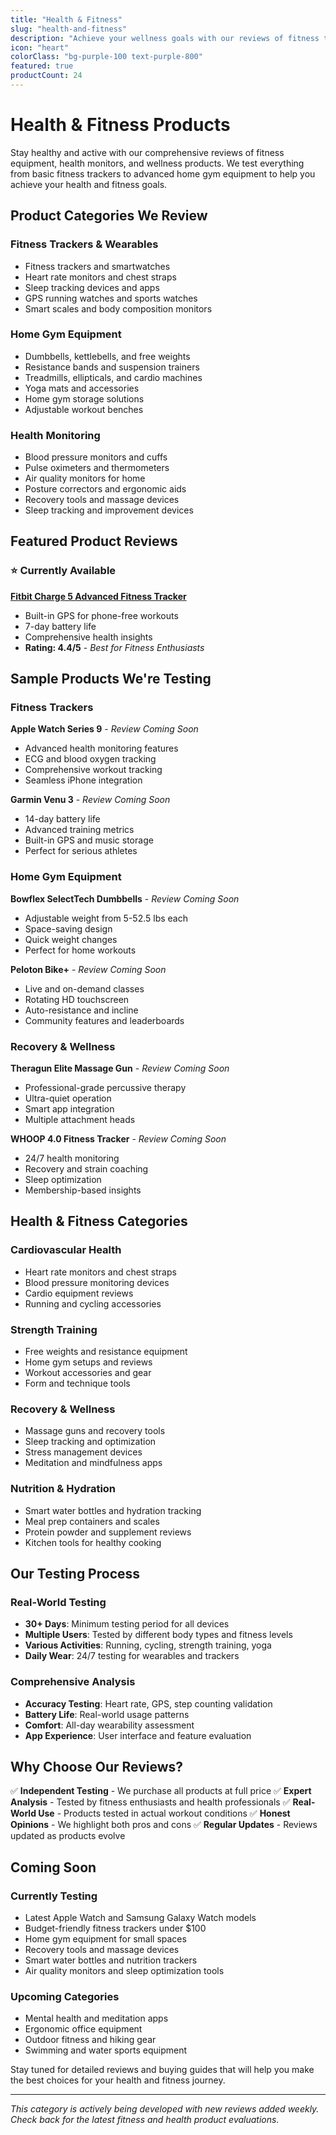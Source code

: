 ```yaml
---
title: "Health & Fitness"
slug: "health-and-fitness"
description: "Achieve your wellness goals with our reviews of fitness trackers, workout equipment, and health monitoring devices."
icon: "heart"
colorClass: "bg-purple-100 text-purple-800"
featured: true
productCount: 24
---
```


# Health & Fitness Products

Stay healthy and active with our comprehensive reviews of fitness equipment, health monitors, and wellness products. We test everything from basic fitness trackers to advanced home gym equipment to help you achieve your health and fitness goals.

## Product Categories We Review

### Fitness Trackers & Wearables
- Fitness trackers and smartwatches
- Heart rate monitors and chest straps
- Sleep tracking devices and apps
- GPS running watches and sports watches
- Smart scales and body composition monitors

### Home Gym Equipment
- Dumbbells, kettlebells, and free weights
- Resistance bands and suspension trainers
- Treadmills, ellipticals, and cardio machines
- Yoga mats and accessories
- Home gym storage solutions
- Adjustable workout benches

### Health Monitoring
- Blood pressure monitors and cuffs
- Pulse oximeters and thermometers
- Air quality monitors for home
- Posture correctors and ergonomic aids
- Recovery tools and massage devices
- Sleep tracking and improvement devices

## Featured Product Reviews

### ⭐ Currently Available
**[Fitbit Charge 5 Advanced Fitness Tracker](/reviews/fitbit-charge-5)**
- Built-in GPS for phone-free workouts
- 7-day battery life
- Comprehensive health insights
- **Rating: 4.4/5** - *Best for Fitness Enthusiasts*

## Sample Products We're Testing

### Fitness Trackers
**Apple Watch Series 9** - *Review Coming Soon*
- Advanced health monitoring features
- ECG and blood oxygen tracking
- Comprehensive workout tracking
- Seamless iPhone integration

**Garmin Venu 3** - *Review Coming Soon*
- 14-day battery life
- Advanced training metrics
- Built-in GPS and music storage
- Perfect for serious athletes

### Home Gym Equipment
**Bowflex SelectTech Dumbbells** - *Review Coming Soon*
- Adjustable weight from 5-52.5 lbs each
- Space-saving design
- Quick weight changes
- Perfect for home workouts

**Peloton Bike+** - *Review Coming Soon*
- Live and on-demand classes
- Rotating HD touchscreen
- Auto-resistance and incline
- Community features and leaderboards

### Recovery & Wellness
**Theragun Elite Massage Gun** - *Review Coming Soon*
- Professional-grade percussive therapy
- Ultra-quiet operation
- Smart app integration
- Multiple attachment heads

**WHOOP 4.0 Fitness Tracker** - *Review Coming Soon*
- 24/7 health monitoring
- Recovery and strain coaching
- Sleep optimization
- Membership-based insights

## Health & Fitness Categories

### Cardiovascular Health
- Heart rate monitors and chest straps
- Blood pressure monitoring devices
- Cardio equipment reviews
- Running and cycling accessories

### Strength Training
- Free weights and resistance equipment
- Home gym setups and reviews
- Workout accessories and gear
- Form and technique tools

### Recovery & Wellness
- Massage guns and recovery tools
- Sleep tracking and optimization
- Stress management devices
- Meditation and mindfulness apps

### Nutrition & Hydration
- Smart water bottles and hydration tracking
- Meal prep containers and scales
- Protein powder and supplement reviews
- Kitchen tools for healthy cooking

## Our Testing Process

### Real-World Testing
- **30+ Days**: Minimum testing period for all devices
- **Multiple Users**: Tested by different body types and fitness levels
- **Various Activities**: Running, cycling, strength training, yoga
- **Daily Wear**: 24/7 testing for wearables and trackers

### Comprehensive Analysis
- **Accuracy Testing**: Heart rate, GPS, step counting validation
- **Battery Life**: Real-world usage patterns
- **Comfort**: All-day wearability assessment
- **App Experience**: User interface and feature evaluation

## Why Choose Our Reviews?

✅ **Independent Testing** - We purchase all products at full price
✅ **Expert Analysis** - Tested by fitness enthusiasts and health professionals
✅ **Real-World Use** - Products tested in actual workout conditions
✅ **Honest Opinions** - We highlight both pros and cons
✅ **Regular Updates** - Reviews updated as products evolve

## Coming Soon

### Currently Testing
- Latest Apple Watch and Samsung Galaxy Watch models
- Budget-friendly fitness trackers under $100
- Home gym equipment for small spaces  
- Recovery tools and massage devices
- Smart water bottles and nutrition trackers
- Air quality monitors and sleep optimization tools

### Upcoming Categories
- Mental health and meditation apps
- Ergonomic office equipment
- Outdoor fitness and hiking gear
- Swimming and water sports equipment

Stay tuned for detailed reviews and buying guides that will help you make the best choices for your health and fitness journey.

---

*This category is actively being developed with new reviews added weekly. Check back for the latest fitness and health product evaluations.*